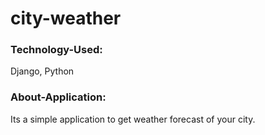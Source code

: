 # city-weather

<h3>Technology-Used:</h3>
Django, Python

<h3>About-Application:</h3> 
Its a simple application to get weather forecast of your city.
